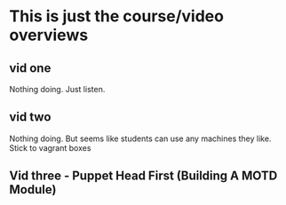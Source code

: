 # This is just the course/video overviews

## vid one
Nothing doing. Just listen. 



## vid two
Nothing doing. But seems like students can use any machines they like. Stick to vagrant boxes


## Vid three - Puppet Head First (Building A MOTD Module)

